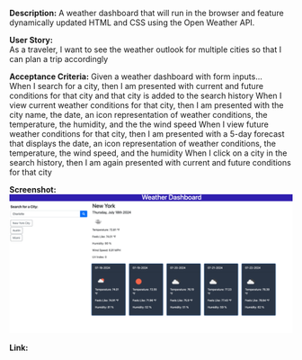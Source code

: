 **Description:** A weather dashboard that will run in the browser and feature dynamically updated HTML and CSS using the Open Weather API.

**User Story:** <br>
As a traveler, I want to see the weather outlook for multiple cities so that I can plan a trip accordingly <br>

**Acceptance Criteria:** Given a weather dashboard with form inputs...<br>
When I search for a city, then I am presented with current and future conditions for that city and that city is added to the search history
When I view current weather conditions for that city, then I am presented with the city name, the date, an icon representation of weather conditions, the temperature, the humidity, and the the wind speed
When I view future weather conditions for that city, then I am presented with a 5-day forecast that displays the date, an icon representation of weather conditions, the temperature, the wind speed, and the humidity
When I click on a city in the search history, then I am again presented with current and future conditions for that city

**Screenshot:** ![weather dashboard](<assets/images/Screenshot 2024-07-18 at 2.52.25 AM.png>) <br>

**Link:** 
